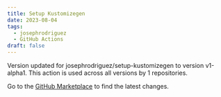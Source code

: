 ```yaml
---
title: Setup Kustomizegen
date: 2023-08-04
tags:
  - josephrodriguez
  - GitHub Actions
draft: false
---
```



Version updated for josephrodriguez/setup-kustomizegen to version v1-alpha1.
This action is used across all versions by 1 repositories.

Go to the [GitHub Marketplace]() to find the latest changes.
